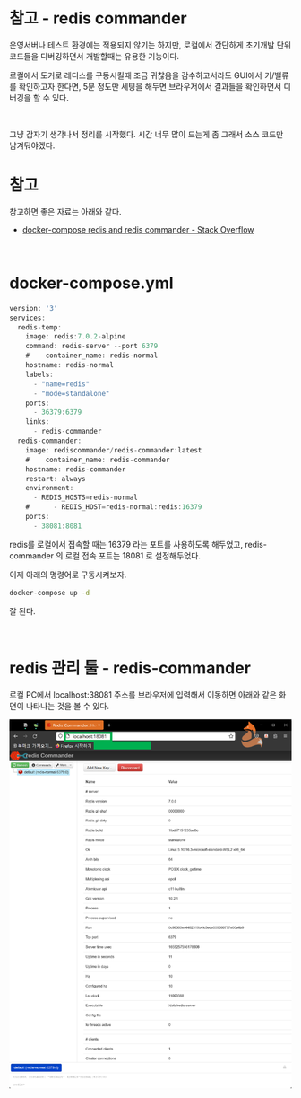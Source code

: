 # 참고 - redis commander

운영서버나 테스트 환경에는 적용되지 않기는 하지만, 로컬에서 간단하게 초기개발 단위코드들을 디버깅하면서 개발할때는 유용한 기능이다.<br>

로컬에서 도커로 레디스를 구동시킬때 조금 귀찮음을 감수하고서라도 GUI에서 키/밸류를 확인하고자 한다면, 5분 정도만 세팅을 해두면 브라우저에서 결과들을 확인하면서 디버깅을 할 수 있다.<br>

<br>

그냥 갑자기 생각나서 정리를 시작했다. 시간 너무 많이 드는게 좀 그래서 소스 코드만 남겨둬야겠다.<br>

# 참고

참고하면 좋은 자료는 아래와 같다.

- [docker-compose redis and redis commander - Stack Overflow](https://stackoverflow.com/questions/52102475/docker-compose-redis-and-redis-commander)

<br>

# docker-compose.yml

```java
version: '3'
services:
  redis-temp:
    image: redis:7.0.2-alpine
    command: redis-server --port 6379
    #    container_name: redis-normal
    hostname: redis-normal
    labels:
      - "name=redis"
      - "mode=standalone"
    ports:
      - 36379:6379
    links:
      - redis-commander
  redis-commander:
    image: rediscommander/redis-commander:latest
    #    container_name: redis-commander
    hostname: redis-commander
    restart: always
    environment:
      - REDIS_HOSTS=redis-normal
    #      - REDIS_HOST=redis-normal:redis:16379
    ports:
      - 38081:8081
```

redis를 로컬에서 접속할 때는 16379 라는 포트를 사용하도록 해두었고, redis-commander 의 로컬 접속 포트는 18081 로 설정해두었다.<br>

이제 아래의 명령어로 구동시켜보자.<br>

```bash
docker-compose up -d
```

잘 된다.

<br>

# redis 관리 툴 - redis-commander

로컬 PC에서 localhost:38081 주소를 브라우저에 입력해서 이동하면 아래와 같은 화면이 나타나는 것을 볼 수 있다.

![1](./img/1.png)
